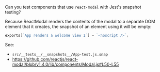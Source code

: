 Can you test components that use `react-modal` with Jest's snapshot testing?

Because ReactModal renders the contents of the modal to a separate DOM element
that it creates, the snapshot of an element using it will be empty:

```js
exports[`App renders a welcome view 1`] = `<noscript />`;
```

See:
* `src/__tests__/__snapshots__/App-test.js.snap`
* https://github.com/reactjs/react-modal/blob/v1.4.0/lib/components/Modal.js#L50-L55
